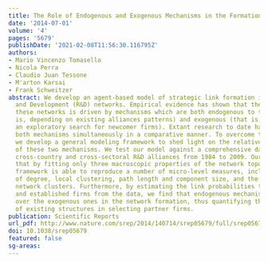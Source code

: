```yaml
---
title: The Role of Endogenous and Exogenous Mechanisms in the Formation of R&D Networks
date: '2014-07-01'
volume: '4'
pages: '5679'
publishDate: '2021-02-08T11:56:30.116795Z'
authors:
- Mario Vincenzo Tomasello
- Nicola Perra
- Claudio Juan Tessone
- M'arton Karsai
- Frank Schweitzer
abstract: We develop an agent-based model of strategic link formation in Research
  and Development (R&D) networks. Empirical evidence has shown that the growth of
  these networks is driven by mechanisms which are both endogenous to the system (that
  is, depending on existing alliances patterns) and exogenous (that is, driven by
  an exploratory search for newcomer firms). Extant research to date has not investigated
  both mechanisms simultaneously in a comparative manner. To overcome this limitation,
  we develop a general modeling framework to shed light on the relative importance
  of these two mechanisms. We test our model against a comprehensive dataset, listing
  cross-country and cross-sectoral R&D alliances from 1984 to 2009. Our results show
  that by fitting only three macroscopic properties of the network topology, this
  framework is able to reproduce a number of micro-level measures, including the distributions
  of degree, local clustering, path length and component size, and the emergence of
  network clusters. Furthermore, by estimating the link probabilities towards newcomers
  and established firms from the data, we find that endogenous mechanisms are predominant
  over the exogenous ones in the network formation, thus quantifying the importance
  of existing structures in selecting partner firms.
publication: Scientific Reports
url_pdf: http://www.nature.com/srep/2014/140714/srep05679/full/srep05679.html
doi: 10.1038/srep05679
featured: false
sg-areas:
---
```

